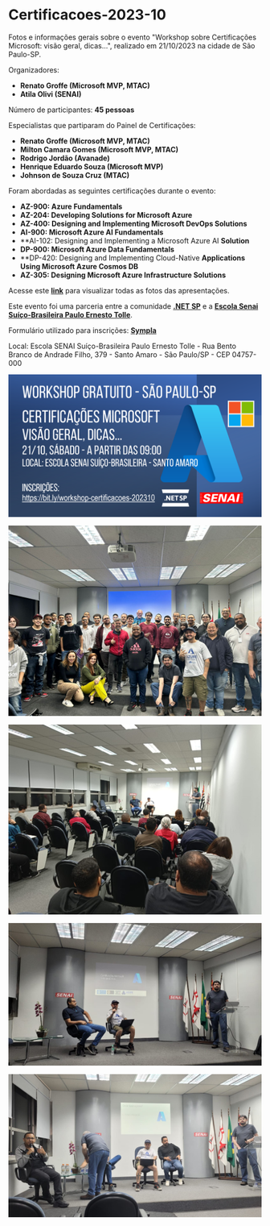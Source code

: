 # Certificacoes-2023-10
Fotos e informações gerais sobre o evento "Workshop sobre Certificações Microsoft: visão geral, dicas...", realizado em 21/10/2023 na cidade de São Paulo-SP.

Organizadores:
- **Renato Groffe (Microsoft MVP, MTAC)**
- **Atila Olivi (SENAI)**

Número de participantes: **45 pessoas**

Especialistas que partiparam do Painel de Certificações:
- **Renato Groffe (Microsoft MVP, MTAC)**
- **Milton Camara Gomes (Microsoft MVP, MTAC)**
- **Rodrigo Jordão (Avanade)**
- **Henrique Eduardo Souza (Microsoft MVP)**
- **Johnson de Souza Cruz (MTAC)**

Foram abordadas as seguintes certificações durante o evento:
- **AZ-900: Azure Fundamentals**
- **AZ-204: Developing Solutions for Microsoft Azure**
- **AZ-400: Designing and Implementing Microsoft DevOps Solutions**
- **AI-900: Microsoft Azure AI Fundamentals**
- **AI-102: Designing and Implementing a Microsoft Azure AI **Solution**
- **DP-900: Microsoft Azure Data Fundamentals**
- **DP-420: Designing and Implementing Cloud-Native **Applications Using Microsoft Azure Cosmos DB**
- **AZ-305: Designing Microsoft Azure Infrastructure Solutions**

Acesse este [**link**](/img/) para visualizar todas as fotos das apresentações.

Este evento foi uma parceria entre a comunidade [**.NET SP**](https://www.meetup.com/dotnet-Sao-Paulo/) e a [**Escola Senai Suíço-Brasileira Paulo Ernesto Tolle**](https://suicobrasileira.sp.senai.br/).

Formulário utilizado para inscrições: [**Sympla**](https://www.sympla.com.br/evento/workshop-sobre-certificacoes-microsoft-visao-geral-dicas-gratuito-e-presencial/2191461)

Local: Escola SENAI Suíço-Brasileira Paulo Ernesto Tolle - Rua Bento Branco de Andrade Filho, 379 - Santo Amaro - São Paulo/SP - CEP 04757-000

![Banner do evento](img/banner.png)

![Publico](img/04.jpg)

![Painel 1](img/01.jpg)

![Painel 2](img/02.jpg)

![Painel 3](img/03.jpg)